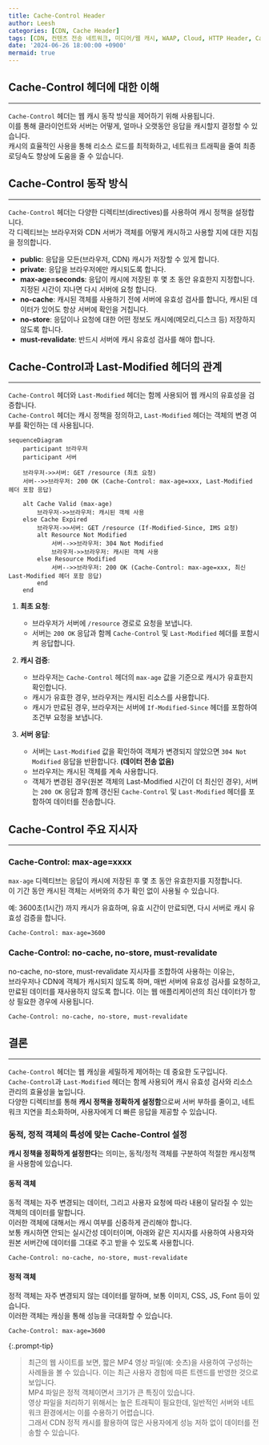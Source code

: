 ```yaml
---
title: Cache-Control Header
author: Leesh
categories: [CDN, Cache Header]
tags: [CDN, 컨텐츠 전송 네트워크, 미디어/웹 캐시, WAAP, Cloud, HTTP Header, Cache-Control header]
date: '2024-06-26 18:00:00 +0900'
mermaid: true
---
```

## Cache-Control 헤더에 대한 이해

---
`Cache-Control` 헤더는 웹 캐시 동작 방식을 제어하기 위해 사용됩니다.<br>
이를 통해 클라이언트와 서버는 어떻게, 얼마나 오랫동안 응답을 캐시할지 결정할 수 있습니다.<br>
캐시의 효율적인 사용을 통해 리소스 로드를 최적화하고, 네트워크 트래픽을 줄여 최종 로딩속도 향상에 도움을 줄 수 있습니다.

## Cache-Control 동작 방식

---
`Cache-Control` 헤더는 다양한 디렉티브(directives)를 사용하여 캐시 정책을 설정합니다.<br>
각 디렉티브는 브라우저와 CDN 서버가 객체를 어떻게 캐시하고 사용할 지에 대한 지침을 정의합니다.

- **public**: 응답을 모든(브라우저, CDN) 캐시가 저장할 수 있게 합니다.
- **private**: 응답을 브라우저에만 캐시되도록 합니다.
- **max-age=seconds**: 응답이 캐시에 저장된 후 몇 초 동안 유효한지 지정합니다. 지정된 시간이 지나면 다시 서버에 요청 합니다.
- **no-cache**: 캐시된 객체를 사용하기 전에 서버에 유효성 검사를 합니다, 캐시된 데이터가 있어도 항상 서버에 확인을 거칩니다.
- **no-store**: 응답이나 요청에 대한 어떤 정보도 캐시에(메모리,디스크 등) 저장하지 않도록 합니다.
- **must-revalidate**: 반드시 서버에 캐시 유효성 검사를 해야 합니다.

## Cache-Control과 Last-Modified 헤더의 관계

---
`Cache-Control` 헤더와 `Last-Modified` 헤더는 함께 사용되어 웹 캐시의 유효성을 검증합니다.<br>
`Cache-Control` 헤더는 캐시 정책을 정의하고, `Last-Modified` 헤더는 객체의 변경 여부를 확인하는 데 사용됩니다.

```mermaid
sequenceDiagram
    participant 브라우저
    participant 서버

    브라우저->>서버: GET /resource (최초 요청)
    서버-->>브라우저: 200 OK (Cache-Control: max-age=xxx, Last-Modified 헤더 포함 응답)

    alt Cache Valid (max-age)
        브라우저->>브라우저: 캐시된 객체 사용
    else Cache Expired
        브라우저->>서버: GET /resource (If-Modified-Since, IMS 요청)
        alt Resource Not Modified
            서버-->>브라우저: 304 Not Modified
            브라우저->>브라우저: 캐시된 객체 사용
        else Resource Modified
            서버-->>브라우저: 200 OK (Cache-Control: max-age=xxx, 최신 Last-Modified 헤더 포함 응답)
        end
    end
```

1. **최초 요청**: 
   - 브라우저가 서버에 `/resource` 경로로 요청을 보냅니다.
   - 서버는 `200 OK` 응답과 함께 `Cache-Control` 및 `Last-Modified` 헤더를 포함시켜 응답합니다.

2. **캐시 검증**:
   - 브라우저는 `Cache-Control` 헤더의 `max-age` 값을 기준으로 캐시가 유효한지 확인합니다.
   - 캐시가 유효한 경우, 브라우저는 캐시된 리소스를 사용합니다.
   - 캐시가 만료된 경우, 브라우저는 서버에 `If-Modified-Since` 헤더를 포함하여 조건부 요청을 보냅니다.

3. **서버 응답**:
   - 서버는 `Last-Modified` 값을 확인하여 객체가 변경되지 않았으면 `304 Not Modified` 응답을 반환합니다. **(데이터 전송 없음)**
   - 브라우저는 캐시된 객체를 계속 사용합니다.
   - 객체가 변경된 경우(원본 객체의 Last-Modified 시간이 더 최신인 경우), 서버는 `200 OK` 응답과 함께 갱신된 `Cache-Control` 및 `Last-Modified` 헤더를 포함하여 데이터를 전송합니다.



## Cache-Control 주요 지시자

---
### Cache-Control: max-age=xxxx

`max-age` 디렉티브는 응답이 캐시에 저장된 후 몇 초 동안 유효한지를 지정합니다.<br>
이 기간 동안 캐시된 객체는 서버와의 추가 확인 없이 사용될 수 있습니다.

예: 3600초(1시간) 까지 캐시가 유효하며, 유효 시간이 만료되면, 다시 서버로 캐시 유효성 검증을 합니다.
```
Cache-Control: max-age=3600
```

### Cache-Control: no-cache, no-store, must-revalidate

no-cache, no-store, must-revalidate 지시자를 조합하여 사용하는 이유는,<br>
브라우저나 CDN에 객체가 캐시되지 않도록 하며, 매번 서버에 유효성 검사를 요청하고, 만료된 데이터를 재사용하지 않도록 합니다.
이는 웹 애플리케이션의 최신 데이터가 항상 필요한 경우에 사용됩니다.

```
Cache-Control: no-cache, no-store, must-revalidate
```

## 결론

---
`Cache-Control` 헤더는 웹 캐싱을 세밀하게 제어하는 데 중요한 도구입니다.<br>
`Cache-Control`과 `Last-Modified` 헤더는 함께 사용되어 캐시 유효성 검사와 리소스 관리의 효율성을 높입니다.<br>
다양한 디렉티브를 통해 **캐시 정책을 정확하게 설정함**으로써 서버 부하를 줄이고, 네트워크 지연을 최소화하며, 사용자에게 더 빠른 응답을 제공할 수 있습니다.<br>

### 동적, 정적 객체의 특성에 맞는 Cache-Control 설정

**캐시 정책을 정확하게 설정한다**는 의미는, 동적/정적 객체를 구분하여 적절한 캐시정책을 사용함에 있습니다.

#### 동적 객체

동적 객체는 자주 변경되는 데이터, 그리고 사용자 요청에 따라 내용이 달라질 수 있는 객체의 데이터를 말합니다.<br>
이러한 객체에 대해서는 캐시 여부를 신중하게 관리해야 합니다.<br>
보통 캐시하면 안되는 실시간성 데이터이며, 아래와 같은 지시자를 사용하여 사용자와 원본 서버간에 데이터를 그대로 주고 받을 수 있도록 사용합니다.

```
Cache-Control: no-cache, no-store, must-revalidate
```


#### 정적 객체

정적 객체는 자주 변경되지 않는 데이터를 말하며, 보통 이미지, CSS, JS, Font 등이 있습니다.<br>
이러한 객체는 캐싱을 통해 성능을 극대화할 수 있습니다.

```
Cache-Control: max-age=3600
```

{:.prompt-tip}
> 최근의 웹 사이트를 보면, 짧은 MP4 영상 파일(예: 숏츠)을 사용하여 구성하는 사례들을 볼 수 있습니다. 이는 최근 사용자 경험에 따른 트렌드를 반영한 것으로 보입니다.\
> MP4 파일은 정적 객체이면서 크기가 큰 특징이 있습니다.\
> 영상 파일을 처리하기 위해서는 높은 트래픽이 필요한데, 일반적인 서버와 네트워크 환경에서는 이를 수용하기 어렵습니다.\
> 그래서 CDN 정적 캐시를 활용하여 많은 사용자에게 성능 저하 없이 데이터를 전송할 수 있습니다.

